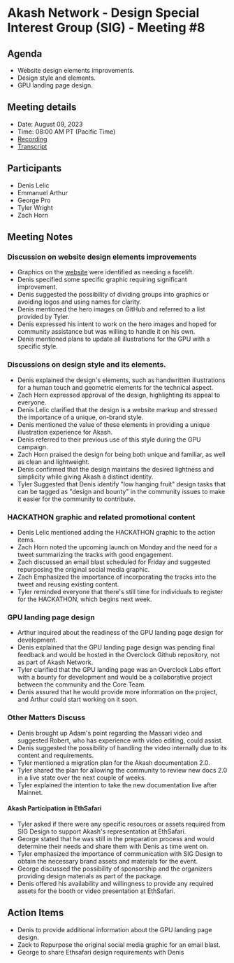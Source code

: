 # Akash Network - Design Special Interest Group (SIG) - Meeting #8
## Agenda
- Website design elements improvements.
- Design style and elements.
- GPU landing page design.
## Meeting details
- Date: August 09, 2023
- Time: 08:00 AM PT (Pacific Time)
- [Recording]()
- [Transcript](#transcript)
## Participants
- Denis Lelic
- Emmanuel Arthur
- George Pro
- Tyler Wright
- Zach Horn
## Meeting Notes
### Discussion on website design elements improvements
- Graphics on the [website](https://akash.network/) were identified as needing a facelift.
- Denis specified some specific graphic requiring significant improvement.
- Denis suggested the possibility of dividing groups into graphics or avoiding logos and using names for clarity.
- Denis mentioned the hero images on GitHub and referred to a list provided by Tyler.
- Denis expressed his intent to work on the hero images and hoped for community assistance but was willing to handle it on his own.
- Denis mentioned plans to update all illustrations for the GPU with a specific style.
### Discussions on design style and its elements.
- Denis explained the design's elements, such as handwritten illustrations for a human touch and geometric elements for the technical aspect.
- Zach Horn expressed approval of the design, highlighting its appeal to everyone.
- Denis Lelic clarified that the design is a website markup and stressed the importance of a unique, on-brand style.
- Denis mentioned the value of these elements in providing a unique illustration experience for Akash.
- Denis referred to their previous use of this style during the GPU campaign.
- Zach Horn praised the design for being both unique and familiar, as well as clean and lightweight.
- Denis confirmed that the design maintains the desired lightness and simplicity while giving Akash a distinct identity.
- Tyler Suggested that Denis identify "low hanging fruit" design tasks that can be tagged as "design and bounty" in the community issues to make it easier for the community to contribute.
### HACKATHON graphic and related promotional content
- Denis Lelic mentioned adding the HACKATHON graphic to the action items.
- Zach Horn noted the upcoming launch on Monday and the need for a tweet summarizing the tracks with good engagement.
- Zach discussed an email blast scheduled for Friday and suggested repurposing the original social media graphic.
- Zach Emphasized the importance of incorporating the tracks into the tweet and reusing existing content.
- Tyler reminded everyone that there's still time for individuals to register for the HACKATHON, which begins next week.
### GPU landing page design
- Arthur inquired about the readiness of the GPU landing page design for development.
- Denis explained that the GPU landing page design was pending final feedback and would be hosted in the Overclock Github repository, not as part of Akash Network.
- Tyler clarified that the GPU landing page was an Overclock Labs effort with a bounty for development and would be a collaborative project between the community and the Core Team.
- Denis assured that he would provide more information on the project, and Arthur could start working on it soon.
### Other Matters Discuss
- Denis brought up Adam's point regarding the Massari video and suggested Robert, who has experience with video editing, could assist.
- Denis suggested the possibility of handling the video internally due to its content and requirements.
- Tyler mentioned a migration plan for the Akash documentation 2.0.
- Tyler shared the plan for allowing the community to review new docs 2.0 in a live state over the next couple of weeks.
- Tyler explained the intention to take the new documentation live after Mainnet.
#### Akash Participation in EthSafari
- Tyler asked if there were any specific resources or assets required from SIG Design to support Akash's representation at EthSafari.
- George stated that he was still in the preparation process and would determine their needs and share them with Denis as time went on.
- Tyler emphasized the importance of communication with SIG Design to obtain the necessary brand assets and materials for the event.
- George discussed the possibility of sponsorship and the organizers providing design materials as part of the package.
- Denis offered his availability and willingness to provide any required assets for the booth or video presentation at EthSafari.
## Action Items
- Denis to provide additional information about the GPU landing page design.
- Zack to  Repurpose the original social media graphic for an email blast.
- George to share Ethsafari design requirements with Denis


